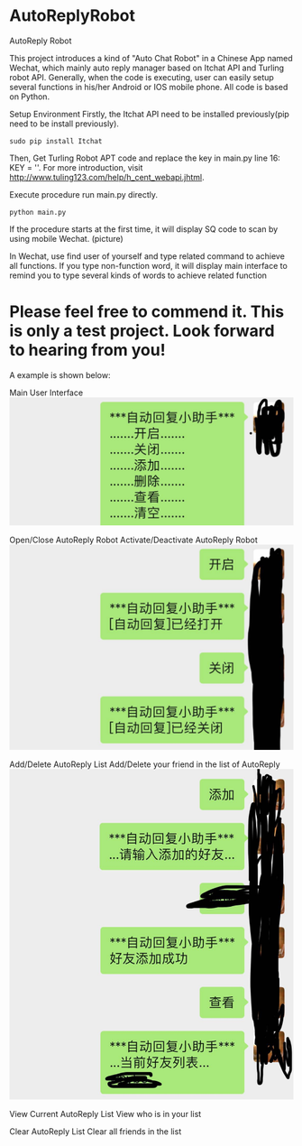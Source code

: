 # AutoReplyRobot
AutoReply Robot

This project introduces a kind of "Auto Chat Robot" in a Chinese App named Wechat, which mainly auto reply manager based on Itchat API and Turling robot API. Generally, when the code is executing, user can easily setup several functions in his/her Android or IOS mobile phone. All code is based on Python.

Setup Environment
Firstly, the Itchat API need to be installed previously(pip need to be install previously).

    sudo pip install Itchat

Then, Get Turling Robot APT code
and replace the key in main.py line 16: KEY = ''.
For more introduction, visit http://www.tuling123.com/help/h_cent_webapi.jhtml.

Execute procedure
run main.py directly. 

    python main.py

If the procedure starts at the first time, it will display SQ code to scan by using mobile Wechat.
(picture)

In Wechat, use find user of yourself and type related command to achieve all functions. If you type non-function word, it will display main interface to remind you to type several kinds of words to achieve related function

# Please feel free to commend it. This is only a test project. Look forward to hearing from you!




A example is shown below:

Main User Interface
 ![image](https://github.com/baiye225/AutoReplyRobot/blob/master/Image/MainInterface.jpg)
 
Open/Close AutoReply Robot
Activate/Deactivate AutoReply Robot
 ![image](https://github.com/baiye225/AutoReplyRobot/blob/master/Image/TurnOnOffRobot.jpg)

Add/Delete AutoReply List
Add/Delete your friend in the list of AutoReply
 ![image](https://github.com/baiye225/AutoReplyRobot/blob/master/Image/AddUser.jpg)
 
View Current AutoReply List
View who is in your list

Clear AutoReply List
Clear all friends in the list


